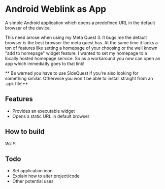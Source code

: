 # Android Weblink as App
 A simple Android application which opens a predefined URL in the default browser of the device.
 
This need arrose when using my Meta Quest 3. It bugs me the default browser is the best browser the meta quest has.
At the same time it lacks a ton of features like setting a homepage of your choosing or the well known "add to homepage" widget feature. 
I wanted to set my homepage to a locally hosted homepage service.
So as a workaround you now can open an app which immediatly goes to that link!

** Be warned you have to use SideQuest if you're also looking for something similar.
Otherwise you won't be able to install straight from an .apk file!**

## Features
- Provides an executable widget
- Opens a static URL in default browser

## How to build
*W.I.P.*

## Todo
- Set application icon
- Explain how to alter project/code
- Other potential uses

